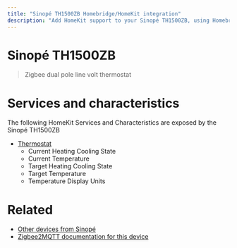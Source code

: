 ```yaml
---
title: "Sinopé TH1500ZB Homebridge/HomeKit integration"
description: "Add HomeKit support to your Sinopé TH1500ZB, using Homebridge, Zigbee2MQTT and homebridge-z2m."
---
```

<!---
This file has been GENERATED using src/docgen/docgen.ts
DO NOT EDIT THIS FILE MANUALLY!
-->
# Sinopé TH1500ZB
> Zigbee dual pole line volt thermostat


# Services and characteristics
The following HomeKit Services and Characteristics are exposed by
the Sinopé TH1500ZB

* [Thermostat](../../climate.md)
  * Current Heating Cooling State
  * Current Temperature
  * Target Heating Cooling State
  * Target Temperature
  * Temperature Display Units


# Related
* [Other devices from Sinopé](../index.md#sinope)
* [Zigbee2MQTT documentation for this device](https://www.zigbee2mqtt.io/devices/TH1500ZB.html)